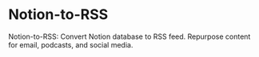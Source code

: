 # Notion-to-RSS
Notion-to-RSS: Convert Notion database to RSS feed. Repurpose content for email, podcasts, and social media.
